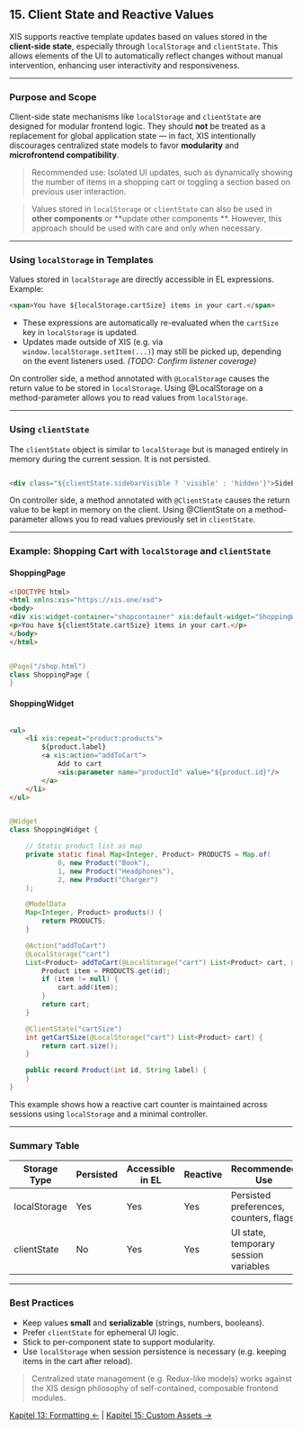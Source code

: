 ## 15. Client State and Reactive Values

XIS supports reactive template updates based on values stored in the **client-side state**, especially through
`localStorage` and `clientState`. This allows elements of the UI to automatically reflect changes without manual
intervention, enhancing user interactivity and responsiveness.

---

### Purpose and Scope

Client-side state mechanisms like `localStorage` and `clientState` are designed for modular frontend logic. They should
**not** be treated as a replacement for global application state — in fact, XIS intentionally discourages centralized
state models to favor **modularity** and **microfrontend compatibility**.

> Recommended use: Isolated UI updates, such as dynamically showing the number of items in a shopping cart or toggling a
> section based on previous user interaction.

> Values stored in `localStorage` or `clientState` can also be used in **other components** or **update other components
**. However, this approach should be used with care and only when necessary.

---

### Using `localStorage` in Templates

Values stored in `localStorage` are directly accessible in EL expressions. Example:

```html
<span>You have ${localStorage.cartSize} items in your cart.</span>
```

* These expressions are automatically re-evaluated when the `cartSize` key in `localStorage` is updated.
* Updates made outside of XIS (e.g. via `window.localStorage.setItem(...)`) may still be picked up, depending on the
  event listeners used. *(TODO: Confirm listener coverage)*

On controller side, a method annotated with `@LocalStorage` causes the return value to be stored in `localStorage`.
Using @LocalStorage on a method-parameter allows you to read values from `localStorage`.


---

### Using `clientState`

The `clientState` object is similar to `localStorage` but is managed entirely in memory during the current session. It
is not persisted.

```html

<div class="${clientState.sidebarVisible ? 'visible' : 'hidden'}">Sidebar content</div>
```

On controller side, a method annotated with `@ClientState` causes the return value to be kept in memory on the client.
Using @ClientState on a method-parameter allows you to read values previously set in `clientState`.

---

### Example: Shopping Cart with `localStorage` and `clientState`

#### ShoppingPage

```html file="ShoppingPage.html"
<!DOCTYPE html>
<html xmlns:xis="https://xis.one/xsd">
<body>
<div xis:widget-container="shopcontainer" xis:default-widget="ShoppingWidget"/>
<p>You have ${clientState.cartSize} items in your cart.</p>
</body>
</html>
```

```java file="ShoppingPage.java"

@Page("/shop.html")
class ShoppingPage {
}
```

#### ShoppingWidget

```html file="ShoppingWidget.html"

<ul>
    <li xis:repeat="product:products">
        ${product.label}
        <a xis:action="addToCart">
            Add to cart
            <xis:parameter name="productId" value="${product.id}"/>
        </a>
    </li>
</ul>

```

```java file="ShoppingWidget.java"

@Widget
class ShoppingWidget {

    // Static product list as map
    private static final Map<Integer, Product> PRODUCTS = Map.of(
            0, new Product("Book"),
            1, new Product("Headphones"),
            2, new Product("Charger")
    );

    @ModelData
    Map<Integer, Product> products() {
        return PRODUCTS;
    }

    @Action("addToCart")
    @LocalStorage("cart")
    List<Product> addToCart(@LocalStorage("cart") List<Product> cart, @ActionParameter("productId") int id) {
        Product item = PRODUCTS.get(id);
        if (item != null) {
            cart.add(item);
        }
        return cart;
    }

    @ClientState("cartSize")
    int getCartSize(@LocalStorage("cart") List<Product> cart) {
        return cart.size();
    }

    public record Product(int id, String label) {
    }
}
```

This example shows how a reactive cart counter is maintained across sessions using `localStorage` and a minimal
controller.

---

### Summary Table

| Storage Type | Persisted | Accessible in EL | Reactive | Recommended Use                        |
|--------------|-----------|------------------|----------|----------------------------------------|
| localStorage | Yes       | Yes              | Yes      | Persisted preferences, counters, flags |
| clientState  | No        | Yes              | Yes      | UI state, temporary session variables  |

---

### Best Practices

* Keep values **small** and **serializable** (strings, numbers, booleans).
* Prefer `clientState` for ephemeral UI logic.
* Stick to per-component state to support modularity.
* Use `localStorage` when session persistence is necessary (e.g. keeping items in the cart after reload).

> Centralized state management (e.g. Redux-like models) works against the XIS design philosophy of self-contained,
> composable frontend modules.

[Kapitel 13: Formatting ←](13-formatting.md) | [Kapitel 15: Custom Assets →](15-custom-assets.md)